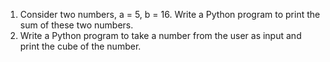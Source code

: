 1. Consider two numbers, a = 5, b = 16. Write a Python program to print the sum of these two numbers.
2. Write a Python program to take a number from the user as input and print the cube of the number.